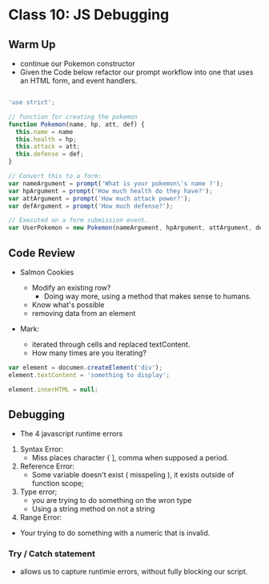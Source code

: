 # Class 10: JS Debugging

## Warm Up
- continue our Pokemon constructor
- Given the Code below refactor our prompt workflow into one that uses an HTML form, and event handlers.

```js

'use strict';

// function for creating the pokemon
function Pokemon(name, hp, att, def) {
  this.name = name
  this.health = hp;
  this.attack = att;
  this.defense = def;
}

// Convert this to a form:
var nameArgument = prompt('What is your pokemon\'s name ?');
var hpArgument = prompt('How much health do they have?');
var attArgument = prompt('How much attack power?');
var defArgument = prompt('How much defense?');

// Executed on a form submission event.
var UserPokemon = new Pokemon(nameArgument, hpArgument, attArgument, defArgument);

```

## Code Review

- Salmon Cookies
  - Modify an existing row?
    - Doing way more, using a method that makes sense to humans.
  - Know what's possible
  - removing data from an element

- Mark:
  - iterated through cells and replaced textContent.
  - How many times are you iterating?

```js
var element = documen.createElement('div');
element.textContent = 'something to display';

element.innerHTML = null;
```

## Debugging

- The 4 javascript runtime errors

1) Syntax Error:
   - Miss places character { ], comma when supposed a period.
2) Reference Error:
   - Some variable doesn't exist ( misspeling ), it exists outside of function scope;
3) Type error;
   - you are trying to do something on the wron type
   - Using a string method on not a string
4) Range Error:
  - Your trying to do something with a numeric that is invalid.

### Try / Catch statement
- allows us to capture runtimie errors, without fully blocking our script.

